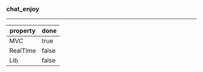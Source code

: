 ### chat_enjoy

_____________________________

|   property  |    done     |
| ----------- | ----------- |
|     MVC     |    true     |
|   RealTime  |    false    |
|     Lib     |    false    |


